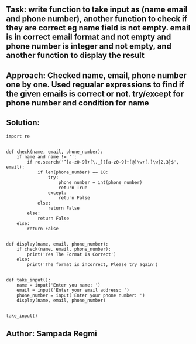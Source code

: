 ## Task: write function to take input as (name email and phone number), another function to check if they are correct eg name field is not empty. email is in correct email format and not empty and phone number is integer and not empty, and another function to display the result
## Approach: Checked name, email, phone number one by one. Used regualar expressions to find if the given emails is correct or not. try/except for phone number and condition for name
## Solution:
```
import re


def check(name, email, phone_number):
    if name and name != '':
        if re.search('^[a-z0-9]+[\._]?[a-z0-9]+[@]\w+[.]\w{2,3}$', email):
            if len(phone_number) == 10:
                try:
                    phone_number = int(phone_number)
                    return True
                except:
                    return False
            else:
                return False
        else:
            return False
    else:
        return False


def display(name, email, phone_number):
    if check(name, email, phone_number):
        print('Yes The Format Is Correct')
    else:
        print('The format is incorrect, Please try again')


def take_input():
    name = input('Enter you name: ')
    email = input('Enter your email address: ')
    phone_number = input('Enter your phone number: ')
    display(name, email, phone_number)


take_input()
```
## Author: Sampada Regmi

